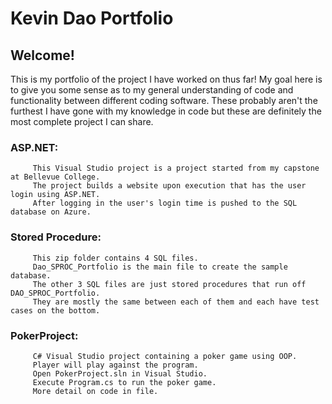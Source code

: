 # Kevin Dao Portfolio

## Welcome! 

This is my portfolio of the project I have worked on thus far! My goal here is to give you some sense as to my general understanding of code and functionality between different coding software. These probably aren't the furthest I have gone with my knowledge in code but these are definitely the most complete project I can share.

### ASP.NET:

         This Visual Studio project is a project started from my capstone at Bellevue College.
         The project builds a website upon execution that has the user login using ASP.NET.
         After logging in the user's login time is pushed to the SQL database on Azure.
         
### Stored Procedure:

         This zip folder contains 4 SQL files. 
         Dao_SPROC_Portfolio is the main file to create the sample database.
         The other 3 SQL files are just stored procedures that run off DAO_SPROC_Portfolio.
         They are mostly the same between each of them and each have test cases on the bottom.

### PokerProject: 

         C# Visual Studio project containing a poker game using OOP. 
         Player will play against the program.
         Open PokerProject.sln in Visual Studio.
         Execute Program.cs to run the poker game.
         More detail on code in file.
